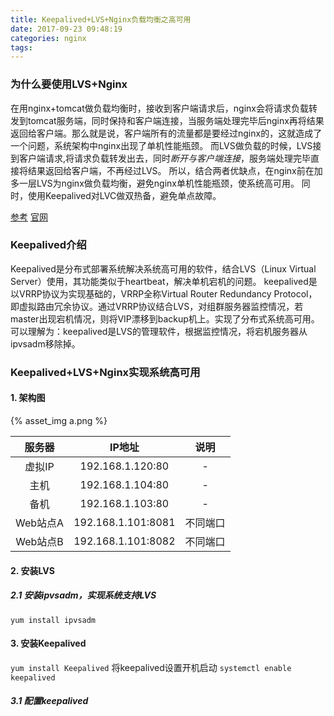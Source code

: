 ```yaml
---
title: Keepalived+LVS+Nginx负载均衡之高可用
date: 2017-09-23 09:48:19
categories: nginx
tags:
---
```

### 为什么要使用LVS+Nginx
在用nginx+tomcat做负载均衡时，接收到客户端请求后，nginx会将请求负载转发到tomcat服务端，同时保持和客户端连接，当服务端处理完毕后nginx再将结果返回给客户端。那么就是说，客户端所有的流量都是要经过nginx的，这就造成了一个问题，系统架构中nginx出现了单机性能瓶颈。
而LVS做负载的时候，LVS接到客户端请求,将请求负载转发出去，同时*断开与客户端连接*，服务端处理完毕直接将结果返回给客户端，不再经过LVS。
所以，结合两者优缺点，在nginx前在加多一层LVS为nginx做负载均衡，避免nginx单机性能瓶颈，使系统高可用。
同时，使用Keepalived对LVC做双热备，避免单点故障。

[参考](http://www.linuxvirtualserver.org/zh/lvs1.html) [官网](http://www.linuxvirtualserver.org/)

### Keepalived介绍
Keepalived是分布式部署系统解决系统高可用的软件，结合LVS（Linux Virtual Server）使用，其功能类似于heartbeat，解决单机宕机的问题。
keepalived是以VRRP协议为实现基础的，VRRP全称Virtual Router Redundancy Protocol，即虚拟路由冗余协议。通过VRRP协议结合LVS，对组群服务器监控情况，若master出现宕机情况，则将VIP漂移到backup机上。实现了分布式系统高可用。可以理解为：keepalived是LVS的管理软件，根据监控情况，将宕机服务器从ipvsadm移除掉。

### Keepalived+LVS+Nginx实现系统高可用
#### 1. 架构图
{% asset_img a.png %} 
 
|  服务器   | IP地址 | 说明 |
| :------: | :------:|:-----:|
| 虚拟IP | 192.168.1.120:80 | - |
| 主机 | 192.168.1.104:80 | - |
| 备机 | 192.168.1.103:80 | - |
| Web站点A | 192.168.1.101:8081 | 不同端口 |
| Web站点B | 192.168.1.101:8082	 | 不同端口 |

#### 2. 安装LVS
##### 2.1  安装ipvsadm，实现系统支持LVS
`yum install ipvsadm`
#### 3. 安装Keepalived
`yum install Keepalived`
将keepalived设置开机启动
`systemctl enable keepalived`
##### 3.1   配置keepalived

